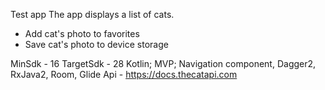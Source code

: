 Test app
The app displays a list of cats. 
* Add cat's photo to favorites
* Save cat's photo to device storage

MinSdk - 16 TargetSdk - 28
Kotlin; MVP; Navigation component, Dagger2, RxJava2, Room, Glide
Api - https://docs.thecatapi.com
